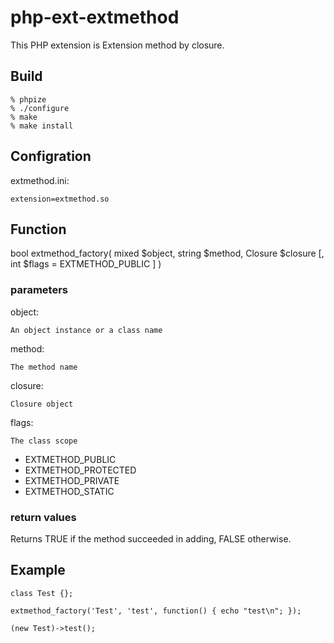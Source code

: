 # php-ext-extmethod #

This PHP extension is Extension method by closure.

## Build ##

    % phpize
    % ./configure
    % make
    % make install

## Configration ##

extmethod.ini:

    extension=extmethod.so

## Function ##

bool extmethod_factory( mixed $object, string $method, Closure $closure [, int $flags = EXTMETHOD_PUBLIC ] )

### parameters ###

object:

    An object instance or a class name

method:

    The method name

closure:

    Closure object

flags:

    The class scope

* EXTMETHOD_PUBLIC
* EXTMETHOD_PROTECTED
* EXTMETHOD_PRIVATE
* EXTMETHOD_STATIC

### return values ###

Returns TRUE if the method succeeded in adding, FALSE otherwise.

## Example ##

    class Test {};

    extmethod_factory('Test', 'test', function() { echo "test\n"; });

    (new Test)->test();
